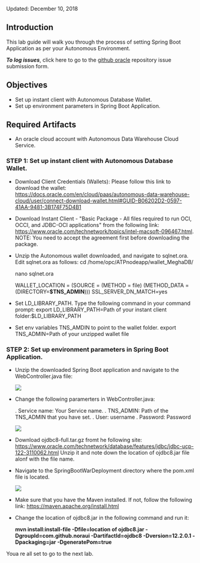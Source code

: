 Updated: December 10, 2018

## Introduction

This lab guide will walk you through the process of setting Spring Boot Application as per your Autonomous Environment. 

**_To log issues_**, click here to go to the [github oracle](https://github.com/oracle/learning-library/issues/new) repository issue submission form.

## Objectives

- Set up instant client with Autonomous Database Wallet.
- Set up environment parameters in Spring Boot Application. 

## Required Artifacts

- An oracle cloud account with Autonomous Data Warehouse Cloud Service.

### **STEP 1**: Set up instant client with Autonomous Database Wallet.  

- Download Client Credentials (Wallets): Please follow this link to download the wallet: https://docs.oracle.com/en/cloud/paas/autonomous-data-warehouse-cloud/user/connect-download-wallet.html#GUID-B06202D2-0597-41AA-9481-3B174F75D4B1

- Download Instant Client - "Basic Package - All files required to run OCI, OCCI, and JDBC-OCI applications" from the following link: https://www.oracle.com/technetwork/topics/intel-macsoft-096467.html. 
NOTE: You need to accept the agreement first before downloading the package. 

- Unzip the Autonomous wallet downloaded, and navigate to sqlnet.ora. 
  Edit sqlnet.ora as follows:
    cd /home/opc/ATPnodeapp/wallet_MeghaDB/

    nano sqlnet.ora

    WALLET_LOCATION = (SOURCE = (METHOD = file) (METHOD_DATA = (DIRECTORY=**$TNS_ADMIN**)))
    SSL_SERVER_DN_MATCH=yes
    
- Set LD_LIBRARY_PATH. Type the following command in your command prompt:
    export LD_LIBRARY_PATH=Path of your instant client folder:$LD_LIBRARY_PATH
    
- Set env variables TNS_AMDIN to point to the wallet folder.
    export TNS_ADMIN=Path of your unzipped wallet file



### **STEP 2**: Set up environment parameters in Spring Boot Application. 

- Unzip the downloaded Spring Boot application and navigate to the WebController.java file:

    ![](images/SpringbootWebApp/webcontroller.png)

- Change the following paramerters in WebController.java:

    . Service name: Your Service name.
    . TNS_ADMIN: Path of the TNS_ADMIN that you have set. 
    . User: username
    . Password: Password
    
    ![](images/SpringbootWebApp/parameters.png)

- Download ojdbc8-full.tar.gz fromt he following site: https://www.oracle.com/technetwork/database/features/jdbc/jdbc-ucp-122-3110062.html
  Unzip it and note down the location of ojdbc8.jar file alonf with the file name.
  
- Navigate to the SpringBootWarDeployment directory where the pom.xml file is located.

    ![](images/SpringbootWebApp/apploc.png)

- Make sure that you have the Maven installed. If not, follow the following link:
  https://maven.apache.org/install.html
  
- Change the location of ojdbc8.jar in the following command and run it:

  **mvn install:install-file -Dfile=location of ojdbc8.jar -DgroupId=com.github.noraui -DartifactId=ojdbc8 -Dversion=12.2.0.1 -Dpackaging=jar -DgeneratePom=true**
  

Youa re all set to go to the next lab.
